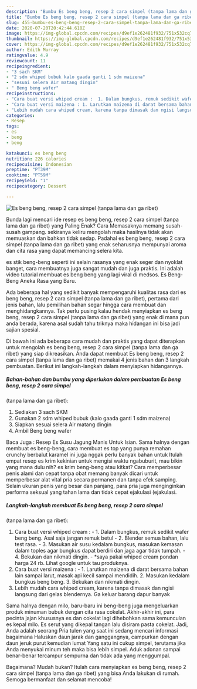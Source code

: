 ```yaml
---
description: "Bumbu Es beng beng, resep 2 cara simpel (tanpa lama dan ga ribet) | Resep Bumbu Es beng beng, resep 2 cara simpel (tanpa lama dan ga ribet) Yang Enak Dan Mudah"
title: "Bumbu Es beng beng, resep 2 cara simpel (tanpa lama dan ga ribet) | Resep Bumbu Es beng beng, resep 2 cara simpel (tanpa lama dan ga ribet) Yang Enak Dan Mudah"
slug: 455-bumbu-es-beng-beng-resep-2-cara-simpel-tanpa-lama-dan-ga-ribet-resep-bumbu-es-beng-beng-resep-2-cara-simpel-tanpa-lama-dan-ga-ribet-yang-enak-dan-mudah
date: 2020-07-20T20:42:44.618Z
image: https://img-global.cpcdn.com/recipes/d9ef1e262481f932/751x532cq70/es-beng-beng-resep-2-cara-simpel-tanpa-lama-dan-ga-ribet-foto-resep-utama.jpg
thumbnail: https://img-global.cpcdn.com/recipes/d9ef1e262481f932/751x532cq70/es-beng-beng-resep-2-cara-simpel-tanpa-lama-dan-ga-ribet-foto-resep-utama.jpg
cover: https://img-global.cpcdn.com/recipes/d9ef1e262481f932/751x532cq70/es-beng-beng-resep-2-cara-simpel-tanpa-lama-dan-ga-ribet-foto-resep-utama.jpg
author: Edith Murray
ratingvalue: 4.9
reviewcount: 11
recipeingredient:
- "3 sach SKM"
- "2 sdm whiped bubuk kalo gaada ganti 1 sdm maizena"
- "sesuai selera Air matang dingin"
- " Beng beng wafer"
recipeinstructions:
- "Cara buat versi whiped cream :  1. Dalam bungkus, remuk sedikit wafer beng beng. Asal saja jangan remuk betul 2. Blender semua bahan, lalu test rasa. 3. Masukan air susu kedalam bungkus, masukan kemasan dalam toples agar bungkus dapat berdiri dan jaga agar tidak tumpah. 4. Bekukan dan nikmati dingin. *saya pakai whiped cream pondan harga 24 rb. Lihat google untuk tau produknya."
- "Cara buat versi maizena : 1. Larutkan maizena di darat bersama bahan lain sampai larut, masak api kecil sampai mendidih. 2. Masukan kedalam bungkus beng beng. 3. Bekukan dan nikmati dingin."
- "Lebih mudah cara whiped cream, karena tanpa dimasak dan ngisi langsung dari gelas blendernya. Ga keluar barang dapur banyak"
categories:
- Resep
tags:
- es
- beng
- beng

katakunci: es beng beng 
nutrition: 226 calories
recipecuisine: Indonesian
preptime: "PT39M"
cooktime: "PT59M"
recipeyield: "1"
recipecategory: Dessert

---
```



![Es beng beng, resep 2 cara simpel
(tanpa lama dan ga ribet)](https://img-global.cpcdn.com/recipes/d9ef1e262481f932/751x532cq70/es-beng-beng-resep-2-cara-simpel-tanpa-lama-dan-ga-ribet-foto-resep-utama.jpg)

Bunda lagi mencari ide resep es beng beng, resep 2 cara simpel
(tanpa lama dan ga ribet) yang Paling Enak? Cara Memasaknya memang susah-susah gampang. sekiranya keliru mengolah maka hasilnya tidak akan memuaskan dan bahkan tidak sedap. Padahal es beng beng, resep 2 cara simpel
(tanpa lama dan ga ribet) yang enak seharusnya mempunyai aroma dan cita rasa yang dapat memancing selera kita.

es stik beng-beng seperti ini selain rasanya yang enak seger dan nyoklat banget, cara membuatnya juga sangat mudah dan juga praktis. Ini adalah video tutorial membuat es beng beng yang lagi viral di medsos. Es Beng-Beng Aneka Rasa yang Baru.

Ada beberapa hal yang sedikit banyak mempengaruhi kualitas rasa dari es beng beng, resep 2 cara simpel
(tanpa lama dan ga ribet), pertama dari jenis bahan, lalu pemilihan bahan segar hingga cara membuat dan menghidangkannya. Tak perlu pusing kalau hendak menyiapkan es beng beng, resep 2 cara simpel
(tanpa lama dan ga ribet) yang enak di mana pun anda berada, karena asal sudah tahu triknya maka hidangan ini bisa jadi sajian spesial.


Di bawah ini ada beberapa cara mudah dan praktis yang dapat diterapkan untuk mengolah es beng beng, resep 2 cara simpel
(tanpa lama dan ga ribet) yang siap dikreasikan. Anda dapat membuat Es beng beng, resep 2 cara simpel
(tanpa lama dan ga ribet) memakai 4 jenis bahan dan 3 langkah pembuatan. Berikut ini langkah-langkah dalam menyiapkan hidangannya.

<!--inarticleads1-->

##### Bahan-bahan dan bumbu yang diperlukan dalam pembuatan Es beng beng, resep 2 cara simpel
(tanpa lama dan ga ribet):

1. Sediakan 3 sach SKM
1. Gunakan 2 sdm whiped bubuk (kalo gaada ganti 1 sdm maizena)
1. Siapkan sesuai selera Air matang dingin
1. Ambil  Beng beng wafer


Baca Juga : Resep Es Susu Jagung Manis Untuk Isian. Sama halnya dengan membuat es beng-beng, cara membuat es top yang punya remahan crunchy berbalut karamel ini juga nggak perlu banyak bahan untuk Itulah empat resep es krim kekinian untuk mengisi waktu ngabuburit, mau bikin yang mana dulu nih? es krim beng-beng atau kitkat? Cara memperbesar penis alami dan cepat tanpa obat memang banyak dicari untuk memperbesar alat vital pria secara permanen dan tanpa efek samping. Selain ukuran penis yang besar dan panjang, para pria juga menginginkan performa seksual yang tahan lama dan tidak cepat ejakulasi (ejakulasi. 

<!--inarticleads2-->

##### Langkah-langkah membuat Es beng beng, resep 2 cara simpel
(tanpa lama dan ga ribet):

1. Cara buat versi whiped cream :  - 1. Dalam bungkus, remuk sedikit wafer beng beng. Asal saja jangan remuk betul - 2. Blender semua bahan, lalu test rasa. - 3. Masukan air susu kedalam bungkus, masukan kemasan dalam toples agar bungkus dapat berdiri dan jaga agar tidak tumpah. - 4. Bekukan dan nikmati dingin. - *saya pakai whiped cream pondan harga 24 rb. Lihat google untuk tau produknya.
1. Cara buat versi maizena : - 1. Larutkan maizena di darat bersama bahan lain sampai larut, masak api kecil sampai mendidih. 2. Masukan kedalam bungkus beng beng. 3. Bekukan dan nikmati dingin.
1. Lebih mudah cara whiped cream, karena tanpa dimasak dan ngisi langsung dari gelas blendernya. Ga keluar barang dapur banyak


Sama halnya dengan milo, baru-baru ini beng-beng juga mengeluarkan produk minuman bubuk dengan cita rasa cokelat. Akhir-akhir ini, para pecinta jajan khususnya es dan cokelat lagi dihebohkan sama kemunculan es kepal milo. Es serut yang dikepal tangan lalu disiram pasta cokelat. Jadi, Anda adalah seorang Pria tulen yang saat ini sedang mencari informasi bagaimana Haluskan daun jarak dan ganggangnya, campurkan dengan daun jeruk purut kemudian lumat Yang satu ini cukup simpel, terutama jika Anda menyukai minum teh maka bisa lebih simpel. Aduk adonan sampai benar-benar tercampur sempurna dan tidak ada yang menggumpal. 

Bagaimana? Mudah bukan? Itulah cara menyiapkan es beng beng, resep 2 cara simpel
(tanpa lama dan ga ribet) yang bisa Anda lakukan di rumah. Semoga bermanfaat dan selamat mencoba!
